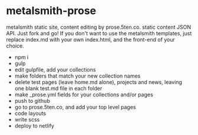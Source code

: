 # metalsmith-prose
metalsmith static site, content editing by prose.5ten.co.  static content JSON API. Just fork and go! If you don't want to use the metalsmith templates, just replace index.md with your own index.html, and the front-end of your choice.

- npm i
- gulp
- edit gulpfile, add your collections
- make folders that match your new collection names
- delete test pages (leave home.md alone), projects and news, leaving one blank test.md file in each folder
- make _prose.yml fields for your collections and/or pages
- push to github
- go to prose.5ten.co, and add your top level pages
- code layouts
- write scss
- deploy to netlify